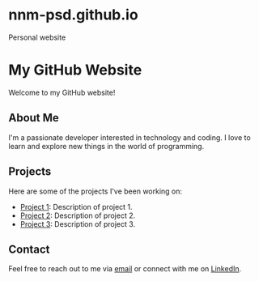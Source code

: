 # nnm-psd.github.io
Personal website

# My GitHub Website

Welcome to my GitHub website!

## About Me

I'm a passionate developer interested in technology and coding. I love to learn and explore new things in the world of programming.

## Projects

Here are some of the projects I've been working on:

- [Project 1](link-to-project-1): Description of project 1.
- [Project 2](link-to-project-2): Description of project 2.
- [Project 3](link-to-project-3): Description of project 3.

## Contact

Feel free to reach out to me via [email](mailto:your@email.com) or connect with me on [LinkedIn](https://www.linkedin.com/in/your-profile).

